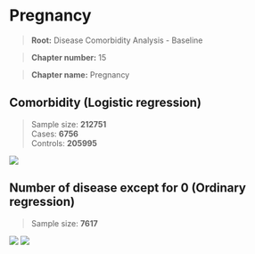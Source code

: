 # Pregnancy
    
> **Root:** Disease Comorbidity Analysis - Baseline

> **Chapter number:** 15  

> **Chapter name:** Pregnancy  

## Comorbidity (Logistic regression)
> Sample size: **212751**  
> Cases: **6756**  
> Controls: **205995**
<img src="/Chapter/Figures/Baseline/LG/Chapter_15.png"/>
<CsvTable src="/public/Chapter/Data/Baseline/LG/LG_Chapter_15.csv" label="🔍 View full results" />

## Number of disease except for 0 (Ordinary regression)
> Sample size: **7617**
<img src="/Chapter/Figures/Baseline/Histogram/Chapter_15_ba.png"/>
<CsvTable src="/public/Chapter/Data/Baseline/Histogram/Chapter_15_ba.csv" label="🔍 View full results" />
        
<img src="/Chapter/Figures/Baseline/ORD/Chapter_15.png"/>
<CsvTable src="/public/Chapter/Data/Baseline/ORD/ORD_Chapter_15.csv" label="🔍 View full results" />
